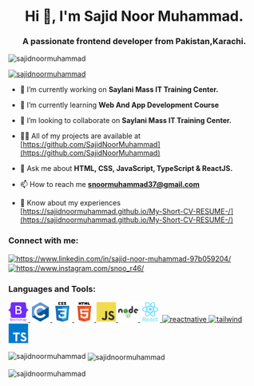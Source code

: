 <h1 align="center">Hi 👋, I'm Sajid Noor Muhammad.</h1>
<h3 align="center">A passionate frontend developer from Pakistan,Karachi.</h3>

<p align="left"> <img src="https://komarev.com/ghpvc/?username=sajidnoormuhammad&label=Profile%20views&color=0e75b6&style=flat" alt="sajidnoormuhammad" /> </p>

<p align="left"> <a href="https://github.com/ryo-ma/github-profile-trophy"><img src="https://github-profile-trophy.vercel.app/?username=sajidnoormuhammad" alt="sajidnoormuhammad" /></a> </p>

- 🔭 I’m currently working on **Saylani Mass IT Training Center.**

- 🌱 I’m currently learning **Web And App Development Course**

- 👯 I’m looking to collaborate on **Saylani Mass IT Training Center.**

- 👨‍💻 All of my projects are available at [https://github.com/SajidNoorMuhammad](https://github.com/SajidNoorMuhammad)

- 💬 Ask me about **HTML, CSS, JavaScript, TypeScript & ReactJS.**

- 📫 How to reach me **snoormuhammad37@gmail.com**

- 📄 Know about my experiences [https://sajidnoormuhammad.github.io/My-Short-CV-RESUME-/](https://sajidnoormuhammad.github.io/My-Short-CV-RESUME-/)

<h3 align="left">Connect with me:</h3>
<p align="left">
<a href="https://linkedin.com/in/https://www.linkedin.com/in/sajid-noor-muhammad-97b059204/" target="blank"><img align="center" src="https://raw.githubusercontent.com/rahuldkjain/github-profile-readme-generator/master/src/images/icons/Social/linked-in-alt.svg" alt="https://www.linkedin.com/in/sajid-noor-muhammad-97b059204/" height="30" width="40" /></a>
<a href="https://instagram.com/https://www.instagram.com/snoo_r46/" target="blank"><img align="center" src="https://raw.githubusercontent.com/rahuldkjain/github-profile-readme-generator/master/src/images/icons/Social/instagram.svg" alt="https://www.instagram.com/snoo_r46/" height="30" width="40" /></a>
</p>

<h3 align="left">Languages and Tools:</h3>
<p align="left"> <a href="https://getbootstrap.com" target="_blank" rel="noreferrer"> <img src="https://raw.githubusercontent.com/devicons/devicon/master/icons/bootstrap/bootstrap-plain-wordmark.svg" alt="bootstrap" width="40" height="40"/> </a> <a href="https://www.cprogramming.com/" target="_blank" rel="noreferrer"> <img src="https://raw.githubusercontent.com/devicons/devicon/master/icons/c/c-original.svg" alt="c" width="40" height="40"/> </a> <a href="https://www.w3schools.com/css/" target="_blank" rel="noreferrer"> <img src="https://raw.githubusercontent.com/devicons/devicon/master/icons/css3/css3-original-wordmark.svg" alt="css3" width="40" height="40"/> </a> <a href="https://www.w3.org/html/" target="_blank" rel="noreferrer"> <img src="https://raw.githubusercontent.com/devicons/devicon/master/icons/html5/html5-original-wordmark.svg" alt="html5" width="40" height="40"/> </a> <a href="https://developer.mozilla.org/en-US/docs/Web/JavaScript" target="_blank" rel="noreferrer"> <img src="https://raw.githubusercontent.com/devicons/devicon/master/icons/javascript/javascript-original.svg" alt="javascript" width="40" height="40"/> </a> <a href="https://nodejs.org" target="_blank" rel="noreferrer"> <img src="https://raw.githubusercontent.com/devicons/devicon/master/icons/nodejs/nodejs-original-wordmark.svg" alt="nodejs" width="40" height="40"/> </a> <a href="https://reactjs.org/" target="_blank" rel="noreferrer"> <img src="https://raw.githubusercontent.com/devicons/devicon/master/icons/react/react-original-wordmark.svg" alt="react" width="40" height="40"/> </a> <a href="https://reactnative.dev/" target="_blank" rel="noreferrer"> <img src="https://reactnative.dev/img/header_logo.svg" alt="reactnative" width="40" height="40"/> </a> <a href="https://tailwindcss.com/" target="_blank" rel="noreferrer"> <img src="https://www.vectorlogo.zone/logos/tailwindcss/tailwindcss-icon.svg" alt="tailwind" width="40" height="40"/> </a> <a href="https://www.typescriptlang.org/" target="_blank" rel="noreferrer"> <img src="https://raw.githubusercontent.com/devicons/devicon/master/icons/typescript/typescript-original.svg" alt="typescript" width="40" height="40"/> </a> </p>

<p><img align="left" src="https://github-readme-stats.vercel.app/api/top-langs?username=sajidnoormuhammad&show_icons=true&locale=en&layout=compact" alt="sajidnoormuhammad" /></p>

<p>&nbsp;<img align="center" src="https://github-readme-stats.vercel.app/api?username=sajidnoormuhammad&show_icons=true&locale=en" alt="sajidnoormuhammad" /></p>

<p><img align="center" src="https://github-readme-streak-stats.herokuapp.com/?user=sajidnoormuhammad&" alt="sajidnoormuhammad" /></p>
